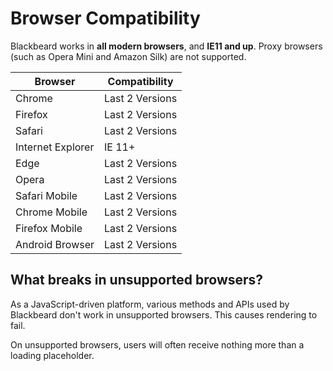 # Browser Compatibility

Blackbeard works in **all modern browsers**, and **IE11 and up**. Proxy browsers (such as Opera Mini and Amazon Silk) are not supported.

| Browser           | Compatibility    |
| ----------------- | ---------------- |
| Chrome            | Last 2 Versions  |
| Firefox           | Last 2 Versions  |
| Safari            | Last 2 Versions  |
| Internet Explorer | IE 11+           |
| Edge              | Last 2 Versions  |
| Opera             | Last 2 Versions  |
| Safari Mobile     | Last 2 Versions  |
| Chrome Mobile     | Last 2 Versions  |
| Firefox Mobile    | Last 2 Versions  |
| Android Browser   | Last 2 Versions  |

## What breaks in unsupported browsers?

As a JavaScript-driven platform, various methods and APIs used by Blackbeard don't work in unsupported browsers. This causes rendering to fail.

On unsupported browsers, users will often receive nothing more than a loading placeholder.